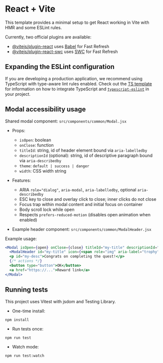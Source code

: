 # React + Vite

This template provides a minimal setup to get React working in Vite with HMR and some ESLint rules.

Currently, two official plugins are available:

- [@vitejs/plugin-react](https://github.com/vitejs/vite-plugin-react/blob/main/packages/plugin-react) uses [Babel](https://babeljs.io/) for Fast Refresh
- [@vitejs/plugin-react-swc](https://github.com/vitejs/vite-plugin-react/blob/main/packages/plugin-react-swc) uses [SWC](https://swc.rs/) for Fast Refresh

## Expanding the ESLint configuration

If you are developing a production application, we recommend using TypeScript with type-aware lint rules enabled. Check out the [TS template](https://github.com/vitejs/vite/tree/main/packages/create-vite/template-react-ts) for information on how to integrate TypeScript and [`typescript-eslint`](https://typescript-eslint.io) in your project.

## Modal accessibility usage

Shared modal component: `src/components/common/Modal.jsx`

- Props:
  - `isOpen`: boolean
  - `onClose`: function
  - `titleId`: string, id of header element bound via `aria-labelledby`
  - `descriptionId` (optional): string, id of descriptive paragraph bound via `aria-describedby`
  - `theme`: `default | success | danger`
  - `width`: CSS width string

- Features:
  - ARIA `role="dialog"`, `aria-modal`, `aria-labelledby`, optional `aria-describedby`
  - ESC key to close and overlay click to close; inner clicks do not close
  - Focus trap within modal content and initial focus on container
  - Body scroll lock while open
  - Respects `prefers-reduced-motion` (disables open animation when enabled)

- Example header component: `src/components/common/ModalHeader.jsx`

Example usage:

```jsx
<Modal isOpen={open} onClose={close} titleId="my-title" descriptionId="my-desc" theme="success">
  <ModalHeader id="my-title" icon={<span role="img" aria-label="trophy">🏆</span>} title="Quest Complete" />
  <p id="my-desc">Congrats on completing the quest!</p>
  {/* actions */}
  <button type="button">OK</button>
  <a href="https://...">Reward link</a>
</Modal>
```

## Running tests

This project uses Vitest with jsdom and Testing Library.

- One-time install:

```
npm install
```

- Run tests once:

```
npm run test
```

- Watch mode:

```
npm run test:watch
```

